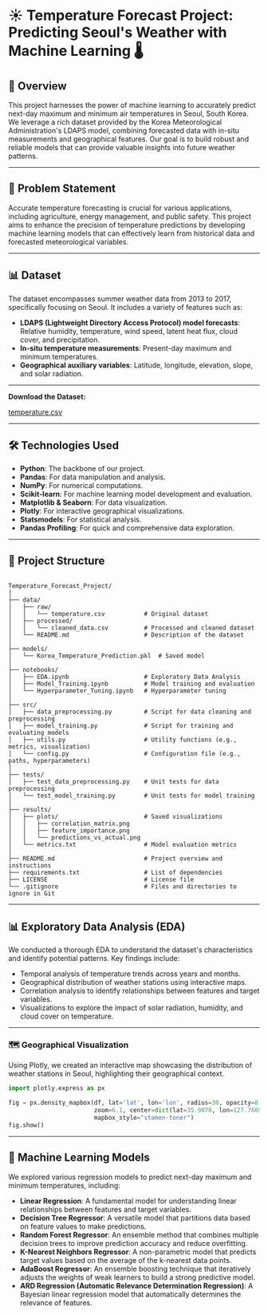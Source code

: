 # ☀️ Temperature Forecast Project: Predicting Seoul's Weather with Machine Learning 🌡️

## 🚀 Overview

This project harnesses the power of machine learning to accurately predict next-day maximum and minimum air temperatures in Seoul, South Korea. We leverage a rich dataset provided by the Korea Meteorological Administration's LDAPS model, combining forecasted data with in-situ measurements and geographical features. Our goal is to build robust and reliable models that can provide valuable insights into future weather patterns.

---

## 📝 Problem Statement

Accurate temperature forecasting is crucial for various applications, including agriculture, energy management, and public safety. This project aims to enhance the precision of temperature predictions by developing machine learning models that can effectively learn from historical data and forecasted meteorological variables.

---

## 📊 Dataset

The dataset encompasses summer weather data from 2013 to 2017, specifically focusing on Seoul. It includes a variety of features such as:

* **LDAPS (Lightweight Directory Access Protocol) model forecasts**: Relative humidity, temperature, wind speed, latent heat flux, cloud cover, and precipitation.
* **In-situ temperature measurements**: Present-day maximum and minimum temperatures.
* **Geographical auxiliary variables**: Latitude, longitude, elevation, slope, and solar radiation.

---

**Download the Dataset:**

[temperature.csv](https://github.com/dsrscientist/Dataset2/blob/main/temperature.csv)

---

## 🛠️ Technologies Used

* **Python**: The backbone of our project.
* **Pandas**: For data manipulation and analysis.
* **NumPy**: For numerical computations.
* **Scikit-learn**: For machine learning model development and evaluation.
* **Matplotlib & Seaborn**: For data visualization.
* **Plotly**: For interactive geographical visualizations.
* **Statsmodels**: For statistical analysis.
* **Pandas Profiling**: For quick and comprehensive data exploration.

---

## 📁 Project Structure  

```plaintext

Temperature_Forecast_Project/
│
├── data/
│   ├── raw/
│   │   └── temperature.csv           # Original dataset
│   ├── processed/
│   │   └── cleaned_data.csv          # Processed and cleaned dataset
│   └── README.md                     # Description of the dataset
│
├── models/
│   └── Korea_Temperature_Prediction.pkl  # Saved model
│
├── notebooks/
│   ├── EDA.ipynb                     # Exploratory Data Analysis
│   ├── Model_Training.ipynb          # Model training and evaluation
│   └── Hyperparameter_Tuning.ipynb   # Hyperparameter tuning
│
├── src/
│   ├── data_preprocessing.py         # Script for data cleaning and preprocessing
│   ├── model_training.py             # Script for training and evaluating models
│   ├── utils.py                      # Utility functions (e.g., metrics, visualization)
│   └── config.py                     # Configuration file (e.g., paths, hyperparameters)
│
├── tests/
│   ├── test_data_preprocessing.py    # Unit tests for data preprocessing
│   └── test_model_training.py        # Unit tests for model training
│
├── results/
│   ├── plots/                        # Saved visualizations
│   │   ├── correlation_matrix.png
│   │   ├── feature_importance.png
│   │   └── predictions_vs_actual.png
│   └── metrics.txt                   # Model evaluation metrics
│
├── README.md                         # Project overview and instructions
├── requirements.txt                  # List of dependencies
├── LICENSE                           # License file
└── .gitignore                        # Files and directories to ignore in Git

```
---

## 📊 Exploratory Data Analysis (EDA)

We conducted a thorough EDA to understand the dataset's characteristics and identify potential patterns. Key findings include:

* Temporal analysis of temperature trends across years and months.
* Geographical distribution of weather stations using interactive maps.
* Correlation analysis to identify relationships between features and target variables.
* Visualizations to explore the impact of solar radiation, humidity, and cloud cover on temperature.

---

### 🗺️ Geographical Visualization

Using Plotly, we created an interactive map showcasing the distribution of weather stations in Seoul, highlighting their geographical context.

```python
import plotly.express as px

fig = px.density_mapbox(df, lat='lat', lon='lon', radius=30, opacity=0.4, height=650,
                        zoom=6.1, center=dict(lat=35.9078, lon=127.7669),
                        mapbox_style="stamen-toner")
fig.show()
```

---

## 🧠 Machine Learning Models

We explored various regression models to predict next-day maximum and minimum temperatures, including:

* **Linear Regression**: A fundamental model for understanding linear relationships between features and target variables.
* **Decision Tree Regressor**: A versatile model that partitions data based on feature values to make predictions.
* **Random Forest Regressor**: An ensemble method that combines multiple decision trees to improve prediction accuracy and reduce overfitting.
* **K-Nearest Neighbors Regressor**: A non-parametric model that predicts target values based on the average of the k-nearest data points.
* **AdaBoost Regressor**: An ensemble boosting technique that iteratively adjusts the weights of weak learners to build a strong predictive model.
* **ARD Regression (Automatic Relevance Determination Regression)**: A Bayesian linear regression model that automatically determines the relevance of features.



